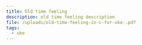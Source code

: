 ```yaml
---
title: Old time feeling
description: old time feeling description
file: /uploads/old-time-feeling-in-c-for-uke-.pdf
tags:
  - uke
---
```

